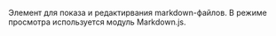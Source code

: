 Элемент для показа и редактирвания markdown-файлов.
В режиме просмотра используется модуль Markdown.js.